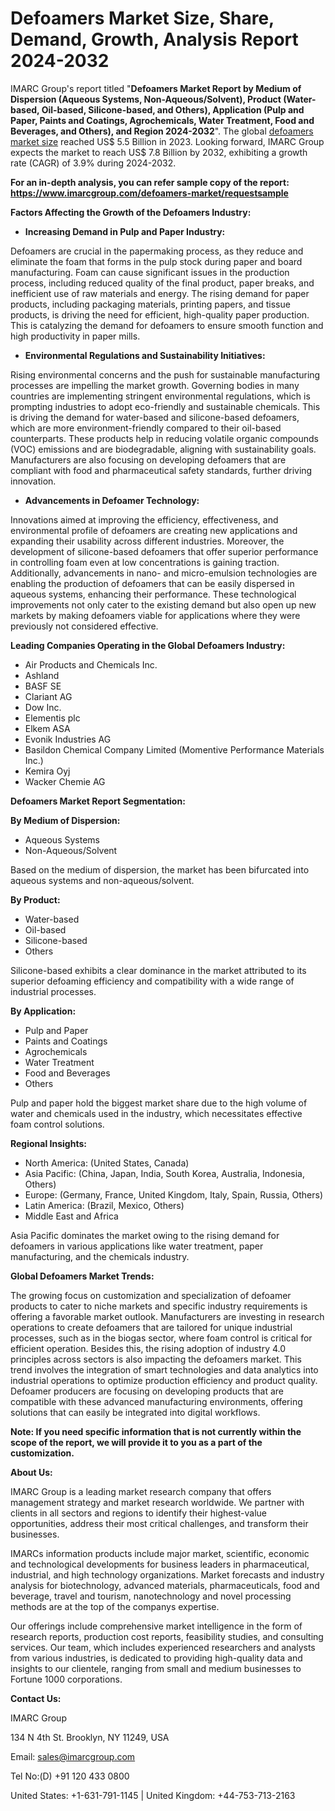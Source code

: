 ﻿# **Defoamers Market Size, Share, Demand, Growth, Analysis Report 2024-2032**
IMARC Group's report titled "**Defoamers Market Report by Medium of Dispersion (Aqueous Systems, Non-Aqueous/Solvent), Product (Water-based, Oil-based, Silicone-based, and Others), Application (Pulp and Paper, Paints and Coatings, Agrochemicals, Water Treatment, Food and Beverages, and Others), and Region 2024-2032**". The global [defoamers market size](https://www.imarcgroup.com/defoamers-market) reached US$ 5.5 Billion in 2023. Looking forward, IMARC Group expects the market to reach US$ 7.8 Billion by 2032, exhibiting a growth rate (CAGR) of 3.9% during 2024-2032.

**For an in-depth analysis, you can refer sample copy of the report: <https://www.imarcgroup.com/defoamers-market/requestsample>**

**Factors Affecting the Growth of the Defoamers Industry:**

- **Increasing Demand in Pulp and Paper Industry:**

Defoamers are crucial in the papermaking process, as they reduce and eliminate the foam that forms in the pulp stock during paper and board manufacturing. Foam can cause significant issues in the production process, including reduced quality of the final product, paper breaks, and inefficient use of raw materials and energy. The rising demand for paper products, including packaging materials, printing papers, and tissue products, is driving the need for efficient, high-quality paper production. This is catalyzing the demand for defoamers to ensure smooth function and high productivity in paper mills.

- **Environmental Regulations and Sustainability Initiatives:**

Rising environmental concerns and the push for sustainable manufacturing processes are impelling the market growth. Governing bodies in many countries are implementing stringent environmental regulations, which is prompting industries to adopt eco-friendly and sustainable chemicals. This is driving the demand for water-based and silicone-based defoamers, which are more environment-friendly compared to their oil-based counterparts. These products help in reducing volatile organic compounds (VOC) emissions and are biodegradable, aligning with sustainability goals. Manufacturers are also focusing on developing defoamers that are compliant with food and pharmaceutical safety standards, further driving innovation.

- **Advancements in Defoamer Technology:**

Innovations aimed at improving the efficiency, effectiveness, and environmental profile of defoamers are creating new applications and expanding their usability across different industries. Moreover, the development of silicone-based defoamers that offer superior performance in controlling foam even at low concentrations is gaining traction. Additionally, advancements in nano- and micro-emulsion technologies are enabling the production of defoamers that can be easily dispersed in aqueous systems, enhancing their performance. These technological improvements not only cater to the existing demand but also open up new markets by making defoamers viable for applications where they were previously not considered effective.

**Leading Companies Operating in the Global Defoamers Industry:**

- Air Products and Chemicals Inc.
- Ashland
- BASF SE
- Clariant AG
- Dow Inc.
- Elementis plc
- Elkem ASA
- Evonik Industries AG
- Basildon Chemical Company Limited (Momentive Performance Materials Inc.)
- Kemira Oyj
- Wacker Chemie AG

**Defoamers Market Report Segmentation:**

**By Medium of Dispersion:**

- Aqueous Systems
- Non-Aqueous/Solvent

Based on the medium of dispersion, the market has been bifurcated into aqueous systems and non-aqueous/solvent.

**By Product:**

- Water-based
- Oil-based
- Silicone-based
- Others

Silicone-based exhibits a clear dominance in the market attributed to its superior defoaming efficiency and compatibility with a wide range of industrial processes.

**By Application:**

- Pulp and Paper
- Paints and Coatings
- Agrochemicals
- Water Treatment
- Food and Beverages
- Others

Pulp and paper hold the biggest market share due to the high volume of water and chemicals used in the industry, which necessitates effective foam control solutions.

**Regional Insights:**

- North America: (United States, Canada)
- Asia Pacific: (China, Japan, India, South Korea, Australia, Indonesia, Others)
- Europe: (Germany, France, United Kingdom, Italy, Spain, Russia, Others)
- Latin America: (Brazil, Mexico, Others)
- Middle East and Africa

Asia Pacific dominates the market owing to the rising demand for defoamers in various applications like water treatment, paper manufacturing, and the chemicals industry.

**Global Defoamers Market Trends:**

The growing focus on customization and specialization of defoamer products to cater to niche markets and specific industry requirements is offering a favorable market outlook. Manufacturers are investing in research operations to create defoamers that are tailored for unique industrial processes, such as in the biogas sector, where foam control is critical for efficient operation. Besides this, the rising adoption of industry 4.0 principles across sectors is also impacting the defoamers market. This trend involves the integration of smart technologies and data analytics into industrial operations to optimize production efficiency and product quality. Defoamer producers are focusing on developing products that are compatible with these advanced manufacturing environments, offering solutions that can easily be integrated into digital workflows.

**Note: If you need specific information that is not currently within the scope of the report, we will provide it to you as a part of the customization.**

**About Us:**

IMARC Group is a leading market research company that offers management strategy and market research worldwide. We partner with clients in all sectors and regions to identify their highest-value opportunities, address their most critical challenges, and transform their businesses.

IMARCs information products include major market, scientific, economic and technological developments for business leaders in pharmaceutical, industrial, and high technology organizations. Market forecasts and industry analysis for biotechnology, advanced materials, pharmaceuticals, food and beverage, travel and tourism, nanotechnology and novel processing methods are at the top of the companys expertise.

Our offerings include comprehensive market intelligence in the form of research reports, production cost reports, feasibility studies, and consulting services. Our team, which includes experienced researchers and analysts from various industries, is dedicated to providing high-quality data and insights to our clientele, ranging from small and medium businesses to Fortune 1000 corporations.

**Contact Us:**

IMARC Group

134 N 4th St. Brooklyn, NY 11249, USA

Email: sales@imarcgroup.com

Tel No:(D) +91 120 433 0800

United States: +1-631-791-1145 | United Kingdom: +44-753-713-2163
